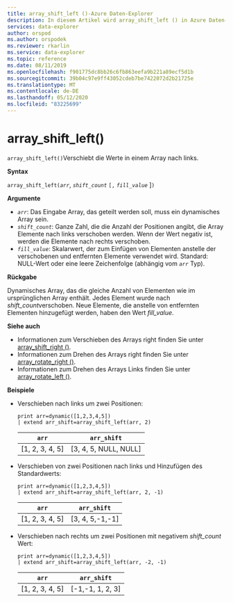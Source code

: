 ```yaml
---
title: array_shift_left ()-Azure Daten-Explorer
description: In diesem Artikel wird array_shift_left () in Azure Daten-Explorer beschrieben.
services: data-explorer
author: orspod
ms.author: orspodek
ms.reviewer: rkarlin
ms.service: data-explorer
ms.topic: reference
ms.date: 08/11/2019
ms.openlocfilehash: f901775dc8bb26c6fb863eefa9b221a89ecf5d1b
ms.sourcegitcommit: 39b04c97e9ff43052cdeb7be7422072d2b21725e
ms.translationtype: MT
ms.contentlocale: de-DE
ms.lasthandoff: 05/12/2020
ms.locfileid: "83225699"
---
```

# <a name="array_shift_left"></a>array_shift_left()

`array_shift_left()`Verschiebt die Werte in einem Array nach links.

**Syntax**

`array_shift_left(`*`arr`*, *`shift_count`* `[,` *`fill_value`* ]`)`

**Argumente**

* *`arr`*: Das Eingabe Array, das geteilt werden soll, muss ein dynamisches Array sein.
* *`shift_count`*: Ganze Zahl, die die Anzahl der Positionen angibt, die Array Elemente nach links verschoben werden. Wenn der Wert negativ ist, werden die Elemente nach rechts verschoben.
* *`fill_value`*: Skalarwert, der zum Einfügen von Elementen anstelle der verschobenen und entfernten Elemente verwendet wird. Standard: NULL-Wert oder eine leere Zeichenfolge (abhängig vom *`arr`* Typ).

**Rückgabe**

Dynamisches Array, das die gleiche Anzahl von Elementen wie im ursprünglichen Array enthält. Jedes Element wurde nach *shift_count*verschoben. Neue Elemente, die anstelle von entfernten Elementen hinzugefügt werden, haben den Wert *fill_value*.

**Siehe auch**

* Informationen zum Verschieben des Arrays right finden Sie unter [array_shift_right ()](array_shift_rightfunction.md).
* Informationen zum Drehen des Arrays right finden Sie unter [array_rotate_right ()](array_rotate_rightfunction.md).
* Informationen zum Drehen des Arrays Links finden Sie unter [array_rotate_left ()](array_rotate_leftfunction.md).

**Beispiele**

* Verschieben nach links um zwei Positionen:

    <!-- csl: https://help.kusto.windows.net:443/Samples -->
    ```kusto
    print arr=dynamic([1,2,3,4,5]) 
    | extend arr_shift=array_shift_left(arr, 2)
    ```
    
    |`arr`|`arr_shift`|
    |---|---|
    |[1, 2, 3, 4, 5]|[3, 4, 5, NULL, NULL]|

* Verschieben von zwei Positionen nach links und Hinzufügen des Standardwerts:

    <!-- csl: https://help.kusto.windows.net:443/Samples -->
    ```kusto
    print arr=dynamic([1,2,3,4,5]) 
    | extend arr_shift=array_shift_left(arr, 2, -1)
    ```
    
    |`arr`|`arr_shift`|
    |---|---|
    |[1, 2, 3, 4, 5]|[3, 4, 5,-1,-1]|


* Verschieben nach rechts um zwei Positionen mit negativem *shift_count* Wert:

    <!-- csl: https://help.kusto.windows.net:443/Samples -->
    ```kusto
    print arr=dynamic([1,2,3,4,5]) 
    | extend arr_shift=array_shift_left(arr, -2, -1)
    ```
    
    |`arr`|`arr_shift`|
    |---|---|
    |[1, 2, 3, 4, 5]|[-1,-1, 1, 2, 3]|
